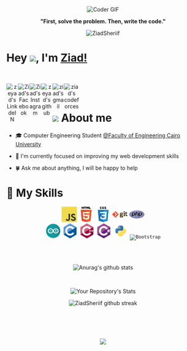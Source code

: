 <p align="center">

  <img src="https://media.giphy.com/media/QNFhOolVeCzPQ2Mx85/giphy.gif" alt="Coder GIF" width="500" height="400">
  
</p>

<div align="center">

**"First, solve the problem. Then, write the code."**

 <!-- <a href="https://badges.pufler.dev">
    <img src="https://badges.pufler.dev/repos/ZiadSheriif?&a=0"> 
    
  </a> -->

<!-- [![Repos Badge](https://badges.pufler.dev/repos/ZiadSheriif)](https://badges.pufler.dev) -->
<img src="https://komarev.com/ghpvc/?username=ZiadSheriif&label=Profile%20views&color=0e75b6&style=flat" alt="ZiadSheriif" />

</div>

# Hey <img src="https://github.com/ZiadSheriif/ZiadSheriif/blob/main/wave.gif" width="40px">, I'm [Ziad!](https://www.linkedin.com/in/ziad-sherif-b3a5561b9/)

<br/>

<div align="center">


<a href="https://www.linkedin.com/in/ziad-sherif-b3a5561b9/"><img align="left" alt="zeyad's LinkdeIN" width="30px" src="https://user-images.githubusercontent.com/76125650/140648921-7692f46e-76c4-47f6-8c1f-383841428bbe.png" draggable="false" /></a>


  <a href="https://www.facebook.com/profile.php?id=100004840510238">
  <img align="left" alt="Ziad's Facebook" width="30px" src="https://user-images.githubusercontent.com/76125650/139602215-302fea84-764a-45f9-8ca2-d623ede28c3c.png" draggable="false" />
</a>

<a href="https://www.instagram.com/ziadsherif2000/">
  <img align="left" alt="Ziad's Instagram" width="30px" src="https://user-images.githubusercontent.com/76125650/141382540-72edfb69-b11e-4e61-81fd-9f0653da2162.png" draggable="false" /></a>
<!--   
 <a href="https://github.com/ZiadSheriif">
  <img align="left" alt="Ziad's github" width="30px" src="https://image.flaticon.com/icons/svg/2111/2111432.svg" draggable="false" />
</a> -->
  
  <a href="https://github.com/ZiadSheriif">
  <img align="left" alt="zeyad's github" width="30px" src="https://user-images.githubusercontent.com/76125650/139602266-044d30d7-1ad5-4b59-a0db-bf0777dd8b7a.png" draggable="false" />
</a>

<a href="mailto:zsherif308@gmail.com">
  <img align="left" alt="ziad's gmail" width="30px" src="https://user-images.githubusercontent.com/76125650/141382583-1354ab1c-10a7-4605-a255-412ee57d2ad7.png" draggable="false" />
</a>

<a href="https://codeforces.com/profile/ZiadSH.">
  <img align="left" alt="ziad's codeforces" width="40px" src="https://github.com/ZeyadTarekk/ZeyadTarekk/blob/main/codeforces.png" draggable="false" />
</a>

</div>

<br />
<br />

# <img src="https://media.giphy.com/media/VgCDAzcKvsR6OM0uWg/giphy.gif" width="50" draggable="false" > About me

- 🎓 Computer Engineering Student <a href="http://eng.cu.edu.eg/ar/">@Faculty of Engineering Cairo University</a>
<!-- - 🏃‍♂️ I am passionate about Front-End, Competitive Programming and Computer vision -->

- 🚧 I'm currently focused on improving my web development skills

- 🍀 Ask me about anything, I will be happy to help

# 🧰 My Skills

<div align="center">

<code><img height="40" title="JavaScript" src="https://raw.githubusercontent.com/github/explore/80688e429a7d4ef2fca1e82350fe8e3517d3494d/topics/javascript/javascript.png"></code>
<code><img height="40" title="HTML" src="https://raw.githubusercontent.com/github/explore/80688e429a7d4ef2fca1e82350fe8e3517d3494d/topics/html/html.png"></code>
<code><img height="40" title="CSS" src="https://raw.githubusercontent.com/github/explore/80688e429a7d4ef2fca1e82350fe8e3517d3494d/topics/css/css.png"></code>
<code><img height="40" title="Git" src="https://raw.githubusercontent.com/github/explore/80688e429a7d4ef2fca1e82350fe8e3517d3494d/topics/git/git.png"></code>
<code><img height="40" title="PHP" src="https://raw.githubusercontent.com/github/explore/80688e429a7d4ef2fca1e82350fe8e3517d3494d/topics/php/php.png"></code>
<br />
<code><img height="40" title="Arduino" src="https://raw.githubusercontent.com/github/explore/80688e429a7d4ef2fca1e82350fe8e3517d3494d/topics/arduino/arduino.png"></code>
<code><img height="40" title="C" src="https://raw.githubusercontent.com/devicons/devicon/master/icons/c/c-original.svg"></code>
<code><img height="40" title="C++" src="https://raw.githubusercontent.com/devicons/devicon/master/icons/cplusplus/cplusplus-original.svg"></code>
<code><img height="40" title="C#" src="https://raw.githubusercontent.com/devicons/devicon/master/icons/csharp/csharp-original.svg"></code>
<code><img height="40" title="Python" src="https://raw.githubusercontent.com/github/explore/80688e429a7d4ef2fca1e82350fe8e3517d3494d/topics/python/python.png"></code>
<code><img height="40" title="Bootstrap" src="https://github.com/ZiadSheriif/ZiadSheriif/blob/main/bootstrap.png"></code>

</div>

<br /><br />

<div align="center">

![Anurag's github stats](https://github-readme-stats.vercel.app/api?username=ZiadSheriif&show_icons=true&theme=radical&count_private=true)

  <br>

![Your Repository's Stats](https://github-readme-stats.vercel.app/api/top-langs/?username=ZiadSheriif&count_private=true&theme=radical)

![ZiadSheriif github streak](https://github-readme-streak-stats.herokuapp.com/?user=ZiadSheriif&theme=radical&include_all_commits=true&count_private=true)

</div>
<h1 align="center">
   <br/>

  <img src="https://media.giphy.com/media/jpVnC65DmYeyRL4LHS/giphy.gif" width="20%">
</h1>
<!--
**ZiadSheriif/ZiadSheriif** is a ✨ _special_ ✨ repository because its `README.md` (this file) appears on your GitHub profile.

Here are some ideas to get you started:

- 🔭 I’m currently working on ...
- 🌱 I’m currently learning ...
- 👯 I’m looking to collaborate on ...
- 🤔 I’m looking for help with ...
- 💬 Ask me about ...
- 📫 How to reach me: ...
- 😄 Pronouns: ...
- ⚡ Fun fact: ...
  -->
